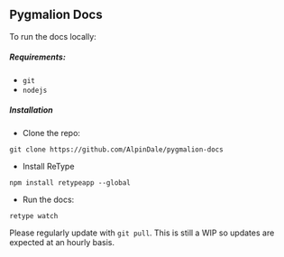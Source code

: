## Pygmalion Docs

To run the docs locally:

##### Requirements:
- `git`
- `nodejs`

##### Installation 

- Clone the repo:
```
git clone https://github.com/AlpinDale/pygmalion-docs
```
- Install ReType
```
npm install retypeapp --global
```
- Run the docs:
```
retype watch
```

Please regularly update with `git pull`. This is still a WIP so updates are expected at an hourly basis.